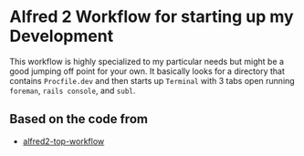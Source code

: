 # Alfred 2 Workflow for starting up my Development 

This workflow is highly specialized to my particular needs but might be a good jumping off point for your own.  It basically looks for a directory that contains `Procfile.dev` and then starts up `Terminal` with 3 tabs open running `foreman`, `rails console`, and `subl`.

## Based on the code from

* [alfred2-top-workflow]( https://github.com/zhaocai/alfred2-ruby-template )